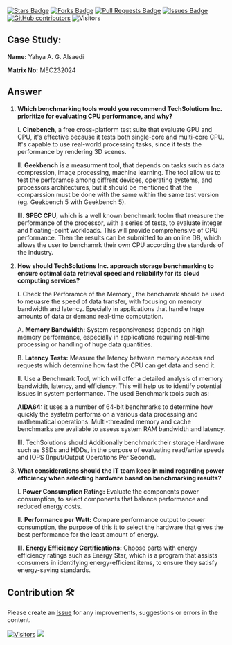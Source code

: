 <a href="https://github.com/drshahizan/computer-system/stargazers"><img src="https://img.shields.io/github/stars/drshahizan/computer-system" alt="Stars Badge"/></a>
<a href="https://github.com/drshahizan/computer-system/network/members"><img src="https://img.shields.io/github/forks/drshahizan/computer-system" alt="Forks Badge"/></a>
<a href="https://github.com/drshahizan/computer-system/pulls"><img src="https://img.shields.io/github/issues-pr/drshahizan/computer-system" alt="Pull Requests Badge"/></a>
<a href="https://github.com/drshahizan/computer-system"><img src="https://img.shields.io/github/issues/drshahizan/computer-system" alt="Issues Badge"/></a>
<a href="https://github.com/drshahizan/computer-system/graphs/contributors"><img alt="GitHub contributors" src="https://img.shields.io/github/contributors/drshahizan/computer-system?color=2b9348"></a>
![Visitors](https://api.visitorbadge.io/api/visitors?path=https%3A%2F%2Fgithub.com%2Fdrshahizan%2Fcomputer-system&labelColor=%23d9e3f0&countColor=%23697689&style=flat)

## Case Study:

**Name:** Yahya A. G. Alsaedi

**Matrix No:** MEC232024

## Answer

1. **Which benchmarking tools would you recommend TechSolutions Inc. prioritize for evaluating CPU performance, and why?**

   I. **Cinebench**, a free cross-platform test suite that evaluate GPU and CPU, it's effective because it tests both single-core and multi-core CPU. It's capable to use real-world processing tasks, since it tests the performance by rendering 3D scenes.

   II. **Geekbench** is a measurment tool, that depends on tasks such as data compression, image processing, machine learning. The tool allow us to test the perforamce among diffrent devices, operating systems, and processors architectures, but it should be mentioned that the comparssion must be done with the same within the same test version (eg. Geekbench 5 with Geekbench 5).

   III. **SPEC CPU**, which is a well known benchmark toolm that measure the performance of the processor, with a series of tests, to evaluate integer and floating-point workloads. This will provide comprehensive of CPU performance. Then the results can be submitted to an online DB, which allows the user to benchamrk their own CPU according the standards of the industry. 

2. **How should TechSolutions Inc. approach storage benchmarking to ensure optimal data retrieval speed and reliability for its cloud computing services?**

   I. Check the Perforamce of the Memory , the benchamrk should be used to meuasre the speed of data transfer, with focusing on memory bandwidth and latency. Epecially in applications that handle huge amounts of data or demand real-time computation.
 
      A. **Memory Bandwidth:** System responsiveness depends on high memory performance, especially in applications requiring real-time processing or handling of huge data quantities.

      B. **Latency Tests:** Measure the latency between memory access and requests which determine how fast the CPU can get data and send it.

   II. Use a Benchmark Tool, which will offer a detailed analysis of memory bandwidth, latency, and efficiency. This will help us to identify potential issues in system performance. The used Benchmark tools such as:

   **AIDA64:** it uses a a number of 64-bit benchmarks to determine how quickly the systetm performs on a various data processing and mathematical operations. Multi-threaded memory and cache benchmarks are available to assess system RAM bandwidth and latency.

   III. TechSolutions should Additionally benchmark their storage Hardware such as SSDs and HDDs, in the purpose of evaluating read/write speeds and IOPS (Input/Output Operations Per Second). 

3. **What considerations should the IT team keep in mind regarding power efficiency when selecting hardware based on benchmarking results?**

   I. **Power Consumption Rating:** Evaluate the components power consumption, to select components that balance performance and reduced energy costs.

   II. **Performance per Watt:** Compare performance output to power consumption, the purpose of this it to select the hardware that gives the best performance for the least amount of energy.

   III. **Energy Efficiency Certifications:** Choose parts with energy efficiency ratings such as Energy Star, which is a program that assists consumers in identifying energy-efficient items, to ensure they satisfy energy-saving standards.


## Contribution 🛠️
Please create an [Issue](https://github.com/drshahizan/computer-system/issues) for any improvements, suggestions or errors in the content.

[![Visitors](https://api.visitorbadge.io/api/visitors?path=https%3A%2F%2Fgithub.com%2Fdrshahizan&labelColor=%23697689&countColor=%23555555&style=plastic)](https://visitorbadge.io/status?path=https%3A%2F%2Fgithub.com%2Fdrshahizan)
![](https://hit.yhype.me/github/profile?user_id=81284918)
